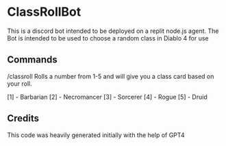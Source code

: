 # ClassRollBot
This is a discord bot intended to be deployed on a replit node.js agent. The Bot is intended to be used to choose a random class in Diablo 4 for use 

## Commands 
/classroll
Rolls a number from 1-5 and will give you a class card based on your roll. 

[1] - Barbarian
[2] - Necromancer
[3] - Sorcerer
[4] - Rogue
[5] - Druid

## Credits
This code was heavily generated initially with the help of GPT4
